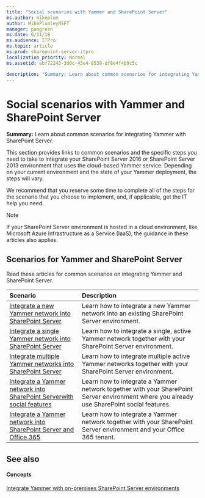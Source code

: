 ```yaml
---
title: "Social scenarios with Yammer and SharePoint Server"
ms.author: mikeplum
author: MikePlumleyMSFT
manager: pamgreen
ms.date: 6/11/18
ms.audience: ITPro
ms.topic: article
ms.prod: sharepoint-server-itpro
localization_priority: Normal
ms.assetid: ebf72243-3d0c-43e4-8538-df8e4f4b9c5c

description: "Summary: Learn about common scenarios for integrating Yammer with SharePoint Server."
---
```


# Social scenarios with Yammer and SharePoint Server

 **Summary:** Learn about common scenarios for integrating Yammer with SharePoint Server. 
  
This section provides links to common scenarios and the specific steps you need to take to integrate your SharePoint Server 2016 or SharePoint Server 2013 environment that uses the cloud-based Yammer service. Depending on your current environment and the state of your Yammer deployment, the steps will vary.
  
We recommend that you reserve some time to complete all of the steps for the scenario that you choose to implement, and, if applicable, get the IT help you need. 
  
> [!NOTE]
> If your SharePoint Server environment is hosted in a cloud environment, like Microsoft Azure Infrastructure as a Service (IaaS), the guidance in these articles also applies. 
  
## Scenarios for Yammer and SharePoint Server

Read these articles for common scenarios on integrating Yammer and SharePoint Server.
  
|**Scenario**|**Description**|
|:-----|:-----|
|[Integrate a new Yammer network into SharePoint Server](integrate-a-new-yammer-network-into-sharepoint-server.md) <br/> |Learn how to integrate a new Yammer network into an existing SharePoint Server  environment.  <br/> |
|[Integrate a single Yammer network into SharePoint Server](integrate-a-single-yammer-network-into-sharepoint-server.md) <br/> |Learn how to integrate a single, active Yammer network together with your SharePoint Server  environment.  <br/> |
|[Integrate multiple Yammer networks into SharePoint Server](integrate-multiple-yammer-networks-into-sharepoint-server.md) <br/> |Learn how to integrate multiple active Yammer networks together with your SharePoint Server environment.  <br/> |
|[Integrate a Yammer network into SharePoint Serverwith social features](integrate-a-yammer-network-into-sharepoint-server-with-social-features.md) <br/> |Learn how to integrate a Yammer network together with your SharePoint Server environment where you already use SharePoint social features.  <br/> |
|[Integrate a Yammer network into SharePoint Server and Office 365](integrate-a-yammer-network-into-sharepoint-server-and-office-365.md) <br/> |Learn how to integrate a Yammer network together with your SharePoint Server environment and your Office 365 tenant.  <br/> |
   
## See also

#### Concepts

[Integrate Yammer with on-premises SharePoint Server environments](integrate-yammer-with-on-premises-sharepoint-server-environments.md)

